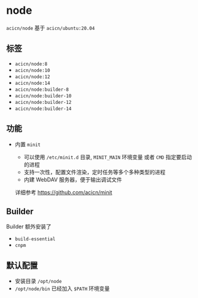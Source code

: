 # node

`acicn/node` 基于 `acicn/ubuntu:20.04`

## 标签

* `acicn/node:8`
* `acicn/node:10`
* `acicn/node:12`
* `acicn/node:14`
* `acicn/node:builder-8`
* `acicn/node:builder-10`
* `acicn/node:builder-12`
* `acicn/node:builder-14`

## 功能

* 内置 `minit`

    - 可以使用 `/etc/minit.d` 目录, `MINIT_MAIN` 环境变量 或者 `CMD` 指定要启动的进程
    - 支持一次性，配置文件渲染，定时任务等多个多种类型的进程
    - 内建 WebDAV 服务器，便于输出调试文件
    
    详细参考 https://github.com/acicn/minit

## Builder

Builder 额外安装了 

* `build-essential`
* `cnpm`

## 默认配置

* 安装目录 `/opt/node`
* `/opt/node/bin` 已经加入 `$PATH` 环境变量
